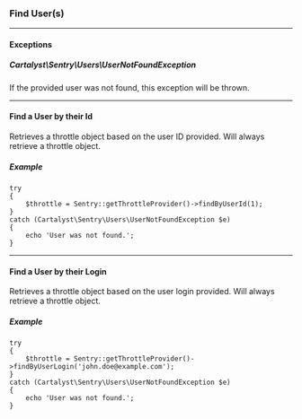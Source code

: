 ### Find User(s)

----------

#### Exceptions

##### Cartalyst\Sentry\Users\UserNotFoundException

If the provided user was not found, this exception will be thrown.

----------

#### Find a User by their Id

Retrieves a throttle object based on the user ID provided. Will always retrieve
a throttle object.

##### Example

	try
	{
		$throttle = Sentry::getThrottleProvider()->findByUserId(1);
	}
	catch (Cartalyst\Sentry\Users\UserNotFoundException $e)
	{
		echo 'User was not found.';
	}

----------

#### Find a User by their Login

Retrieves a throttle object based on the user login provided. Will always
retrieve a throttle object.

##### Example

	try
	{
		$throttle = Sentry::getThrottleProvider()->findByUserLogin('john.doe@example.com');
	}
	catch (Cartalyst\Sentry\Users\UserNotFoundException $e)
	{
		echo 'User was not found.';
	}
